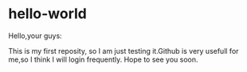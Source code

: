 # hello-world

Hello,your guys:
  
  This is my first reposity, so I am just testing it.Github is very usefull for me,so I think I will login frequently.
Hope to see you soon.
